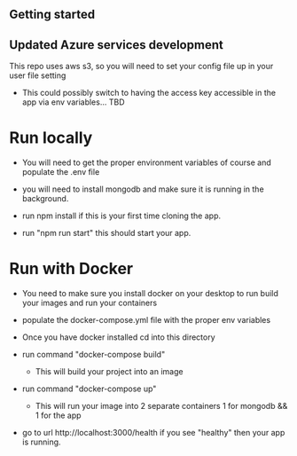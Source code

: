 ## Getting started

## Updated Azure services development

This repo uses aws s3, so you will need to set your config file up in your user file setting
- This could possibly switch to having the access key accessible in the app via env variables... TBD

# Run locally

- You will need to get the proper environment variables of course and populate the .env file

- you will need to install mongodb and make sure it is running in the background.

- run npm install if this is your first time cloning the app.

- run "npm run start" this should start your app.

# Run with Docker

- You need to make sure you install docker on your desktop to run build your images and run your containers

- populate the docker-compose.yml file with the proper env variables

- Once you have docker installed cd into this directory

- run command "docker-compose build"
    - This will build your project into an image

- run command "docker-compose up"
    - This will run your image into 2 separate containers 1 for mongodb && 1 for the app

- go to url http://localhost:3000/health if you see "healthy" then your app is running.

